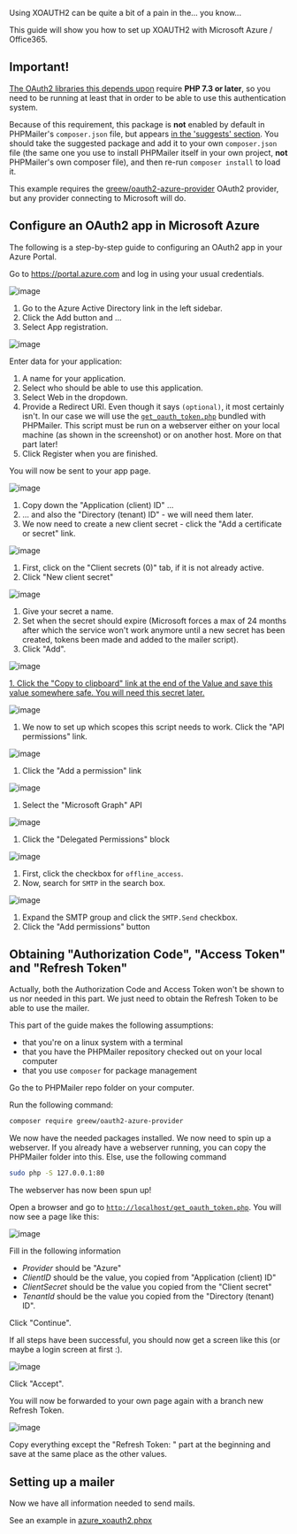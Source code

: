Using XOAUTH2 can be quite a bit of a pain in the... you know... 

This guide will show you how to set up XOAUTH2 with Microsoft Azure / Office365. 

## Important!
[The OAuth2 libraries this depends upon](https://packagist.org/packages/greew/oauth2-azure-provider) require **PHP 7.3 or later**, so you need to be running at least that in order to be able to use this authentication system. 

Because of this requirement, this package is **not** enabled by default in PHPMailer's `composer.json` file, but appears [in the 'suggests' section](https://github.com/PHPMailer/PHPMailer/blob/master/composer.json#L49). You should take the suggested package and add it to your own `composer.json` file (the same one you use to install PHPMailer itself in your own project, **not** PHPMailer's own composer file), and then re-run `composer install` to load it. 

This example requires the [greew/oauth2-azure-provider](https://packagist.org/greew/oauth2-azure-provider) OAuth2 provider, but any provider connecting to Microsoft will do.

## Configure an OAuth2 app in Microsoft Azure

The following is a step-by-step guide to configuring an OAuth2 app in your Azure Portal. 

Go to https://portal.azure.com and log in using your usual credentials. 

![image](https://user-images.githubusercontent.com/189321/194594349-6d72d2e5-1d20-4e55-84f4-c37cf58573a5.png)

1. Go to the Azure Active Directory link in the left sidebar.
2. Click the Add button and ...
3. Select App registration.

![image](https://user-images.githubusercontent.com/189321/194622747-042c72bd-1601-4b25-8a73-66dd4d4ce78c.png)

Enter data for your application:

1. A name for your application.
2. Select who should be able to use this application.
3. Select Web in the dropdown.
4. Provide a Redirect URI. Even though it says `(optional)`, it most certainly isn't. In our case we will use the [`get_oauth_token.php`](https://github.com/PHPMailer/PHPMailer/blob/master/get_oauth_token.php) bundled with PHPMailer. This script must be run on a webserver either on your local machine (as shown in the screenshot) or on another host. More on that part later!
5. Click Register when you are finished.

You will now be sent to your app page.

![image](https://user-images.githubusercontent.com/189321/194629151-d86538a7-ff59-4f84-b869-7404b2c00367.png)

1. Copy down the "Application (client) ID" ...
2. ... and also the "Directory (tenant) ID" - we will need them later.
3. We now need to create a new client secret - click the "Add a certificate or secret" link.

![image](https://user-images.githubusercontent.com/189321/194625683-bf49d775-4c37-47ff-9a02-0766ad16ee65.png)

1. First, click on the "Client secrets (0)" tab, if it is not already active.
2. Click "New client secret"

![image](https://user-images.githubusercontent.com/189321/194626380-ef6d4295-88e8-4413-9094-37256cfa2f64.png)

1. Give your secret a name.
2. Set when the secret should expire (Microsoft forces a max of 24 months after which the service won't work anymore until a new secret has been created, tokens been made and added to the mailer script).
3. Click "Add".

![image](https://user-images.githubusercontent.com/189321/194626246-b1f0e768-3ef3-4c43-b7ba-637eaa3e46c2.png)

[1. Click the "Copy to clipboard" link at the end of the Value and save this value somewhere safe. You will need this secret later.](#clientSecret)

![image](https://user-images.githubusercontent.com/189321/194626606-f97b8e78-cd3e-4a5b-8892-379bbda8a519.png)

1. We now to set up which scopes this script needs to work. Click the "API permissions" link.

![image](https://user-images.githubusercontent.com/189321/194626837-d8f545e7-6963-4488-bff8-ead644c922d6.png)

1. Click the "Add a permission" link

![image](https://user-images.githubusercontent.com/189321/194626977-e84e0545-34cf-44be-be3a-6e5e51587d7e.png)

1. Select the "Microsoft Graph" API

![image](https://user-images.githubusercontent.com/189321/194627110-171acea1-4ce0-42cd-bade-933a83be7f19.png)

1. Click the "Delegated Permissions" block

![image](https://user-images.githubusercontent.com/189321/194627328-264bda24-db49-4016-929a-2d9b90170d0a.png)

1. First, click the checkbox for `offline_access`. 
2. Now, search for `SMTP` in the search box.

![image](https://user-images.githubusercontent.com/189321/194627939-f153f1f5-182b-4e86-986e-9650f1f11569.png)

1. Expand the SMTP group and click the `SMTP.Send` checkbox.
2. Click the "Add permissions" button

## Obtaining "Authorization Code", "Access Token" and "Refresh Token"

Actually, both the Authorization Code and Access Token won't be shown to us nor needed in this part. We just need to obtain the Refresh Token to be able to use the mailer.

This part of the guide makes the following assumptions:
* that you're on a linux system with a terminal
* that you have the PHPMailer repository checked out on your local computer
* that you use `composer` for package management

Go the to PHPMailer repo folder on your computer.

Run the following command: 

```sh
composer require greew/oauth2-azure-provider
```

We now have the needed packages installed. We now need to spin up a webserver. If you already have a webserver running, you can copy the PHPMailer folder into this. Else, use the following command

```sh
sudo php -S 127.0.0.1:80
```

The webserver has now been spun up! 

Open a browser and go to [`http://localhost/get_oauth_token.php`](http://localhost/get_oauth_token.php). You will now see a page like this:

![image](https://user-images.githubusercontent.com/189321/194644546-ac651889-0685-4b6d-b512-9ed1ccaef4d1.png)

Fill in the following information

- *Provider* should be "Azure"
- *ClientID* should be the value, you copied from "Application (client) ID"
- *ClientSecret* should be the value you copied from the "Client secret"
- *TenantId* should be the value you copied from the "Directory (tenant) ID".

Click "Continue".

If all steps have been successful, you should now get a screen like this (or maybe a login screen at first :).

![image](https://user-images.githubusercontent.com/189321/194645971-97543858-a62b-45d2-b464-f81c26cb72c9.png)

Click "Accept".

You will now be forwarded to your own page again with a branch new Refresh Token.

![image](https://user-images.githubusercontent.com/189321/194646279-cb286034-c18f-4f2a-87f0-badf8f78394c.png)

Copy everything except the "Refresh Token: " part at the beginning and save at the same place as the other values.

## Setting up a mailer

Now we have all information needed to send mails.

See an example in [azure_xoauth2.phpx](https://github.com/PHPMailer/PHPMailer/blob/master/examples/azure_xoauth2.phps)